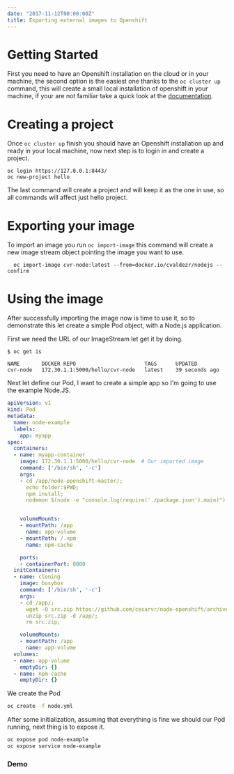 ```yaml
---
date: "2017-11-12T00:00:00Z"
title: Exporting external images to Openshift
---
```


# Getting Started

First you need to have an Openshift installation on the cloud or in your machine, the second option is the easiest one thanks to the ```oc cluster up``` command, this will create a small local installation of openshift in your machine, if your are not familiar take a quick look at the [documentation](https://github.com/openshift/origin/blob/master/docs/cluster_up_down.md#getting-started).

# Creating a project

Once ```oc cluster up``` finish you should have an Openshift installation up and ready in your local machine, now next step is to login in and create a project.

```
oc login https://127.0.0.1:8443/  
oc new-project hello
```

The last command will create a project and will keep it as the one in use, so all commands will affect just hello project.

# Exporting your image

To import an image you run ```oc import-image``` this command will create a new image stream object pointing the image you want to use.

```
  oc import-image cvr-node:latest --from=docker.io/cvaldezr/nodejs --confirm
```

# Using the image
After successfully importing the image now is time to use it, so to demonstrate this let create a simple Pod object, with  a Node.js application.

First we need the URL of our ImageStream let get it by doing.

```
$ oc get is

NAME       DOCKER REPO                      TAGS      UPDATED
cvr-node   172.30.1.1:5000/hello/cvr-node   latest    39 seconds ago
```

Next let define our Pod, I want to create a simple app so I'm going to use the example Node.JS.

```yml
apiVersion: v1
kind: Pod
metadata:
  name: node-example
  labels:
    app: myapp
spec:
  containers:
  - name: myapp-container
    image: 172.30.1.1:5000/hello/cvr-node  # Our imported image
    command: ['/bin/sh', '-c']
    args:
    - cd /app/node-openshift-master/;
      echo folder:$PWD;
      npm install;
      nodemon $(node -e "console.log(require('./package.json').main)")


    volumeMounts:
    - mountPath: /app
      name: app-volume
    - mountPath: /.npm  
      name: npm-cache

    ports:
    - containerPort: 8080
  initContainers:
  - name: cloning  
    image: busybox
    command: ['/bin/sh', '-c']
    args:
    - cd /app/;
      wget -O src.zip https://github.com/cesarvr/node-openshift/archive/master.zip;
      unzip src.zip -d /app/;  
      rm src.zip;

    volumeMounts:
    - mountPath: /app
      name: app-volume
  volumes:
  - name: app-volume
    emptyDir: {}    
  - name: npm-cache
    emptyDir: {}   
```

We create the Pod

```sh
oc create -f node.yml  
```

After some initialization, assuming that everything is fine we should our Pod running, next thing is to expose it.

```sh
oc expose pod node-example
oc expose service node-example  
```

### Demo

<script type="text/javascript" src="https://asciinema.org/a/IJURr9cdQZTX1Q5Ue8jr1S3Zc.js" id="asciicast-IJURr9cdQZTX1Q5Ue8jr1S3Zc" async></script>







